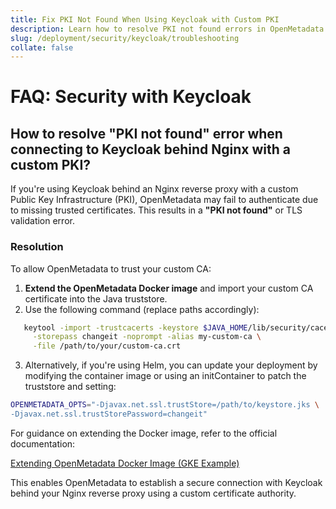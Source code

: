 ```yaml
---
title: Fix PKI Not Found When Using Keycloak with Custom PKI
description: Learn how to resolve PKI not found errors in OpenMetadata when using Keycloak behind Nginx with custom PKI by importing CA certificates into the truststore.
slug: /deployment/security/keycloak/troubleshooting
collate: false
---
```


# FAQ: Security with Keycloak

## How to resolve "PKI not found" error when connecting to Keycloak behind Nginx with a custom PKI?

If you're using Keycloak behind an Nginx reverse proxy with a custom Public Key Infrastructure (PKI), OpenMetadata may fail to authenticate due to missing trusted certificates. This results in a **"PKI not found"** or TLS validation error.

### Resolution

To allow OpenMetadata to trust your custom CA:

1. **Extend the OpenMetadata Docker image** and import your custom CA certificate into the Java truststore.
2. Use the following command (replace paths accordingly):

```bash
   keytool -import -trustcacerts -keystore $JAVA_HOME/lib/security/cacerts \
     -storepass changeit -noprompt -alias my-custom-ca \
     -file /path/to/your/custom-ca.crt
```

3. Alternatively, if you're using Helm, you can update your deployment by modifying the container image or using an initContainer to patch the truststore and setting:

```bash
OPENMETADATA_OPTS="-Djavax.net.ssl.trustStore=/path/to/keystore.jks \
-Djavax.net.ssl.trustStorePassword=changeit"
```

For guidance on extending the Docker image, refer to the official documentation:

[Extending OpenMetadata Docker Image (GKE Example)](/deployment/kubernetes/gke#extending-openmetadata-server-docker-image)

This enables OpenMetadata to establish a secure connection with Keycloak behind your Nginx reverse proxy using a custom certificate authority.
